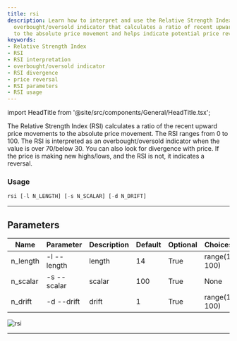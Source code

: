 ```yaml
---
title: rsi
description: Learn how to interpret and use the Relative Strength Index (RSI), an
  overbought/oversold indicator that calculates a ratio of recent upward price movements
  to the absolute price movement and helps indicate potential price reversals.
keywords:
- Relative Strength Index
- RSI
- RSI interpretation
- overbought/oversold indicator
- RSI divergence
- price reversal
- RSI parameters
- RSI usage
---
```


import HeadTitle from '@site/src/components/General/HeadTitle.tsx';

<HeadTitle title="crypto /ta/rsi - Reference | OpenBB Terminal Docs" />

The Relative Strength Index (RSI) calculates a ratio of the recent upward price movements to the absolute price movement. The RSI ranges from 0 to 100. The RSI is interpreted as an overbought/oversold indicator when the value is over 70/below 30. You can also look for divergence with price. If the price is making new highs/lows, and the RSI is not, it indicates a reversal.

### Usage

```python wordwrap
rsi [-l N_LENGTH] [-s N_SCALAR] [-d N_DRIFT]
```

---

## Parameters

| Name | Parameter | Description | Default | Optional | Choices |
| ---- | --------- | ----------- | ------- | -------- | ------- |
| n_length | -l  --length | length | 14 | True | range(1, 100) |
| n_scalar | -s  --scalar | scalar | 100 | True | None |
| n_drift | -d  --drift | drift | 1 | True | range(1, 100) |

![rsi](https://user-images.githubusercontent.com/46355364/154311651-99e67e12-1677-43a9-92d9-5998d99fd0db.png)

---
